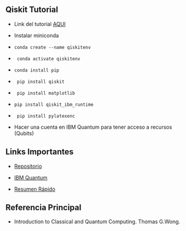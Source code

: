 ## Qiskit Tutorial

- Link del tutorial [AQUI](https://www.youtube.com/watch?v=dZWz4Gs_BuI)

- Instalar miniconda

- ```conda create --name qiskitenv```

- ``` conda activate qiskitenv``` 

-  ```conda install pip```

- ``` pip install qiskit```

- ``` pip install matplotlib```

- ```pip install qiskit_ibm_runtime```

- ``` pip install pylatexenc```

- Hacer una cuenta en IBM Quantum para tener acceso a recursos (Qubits)

## Links Importantes

- [Repositorio](https://github.com/Qiskit)

- [IBM Quantum](https://quantum.ibm.com/)

- [Resumen Rápido](https://www.youtube.com/watch?v=tsbCSkvHhMo)

## Referencia Principal 

- Introduction to Classical and Quantum Computing. Thomas G.Wong.
